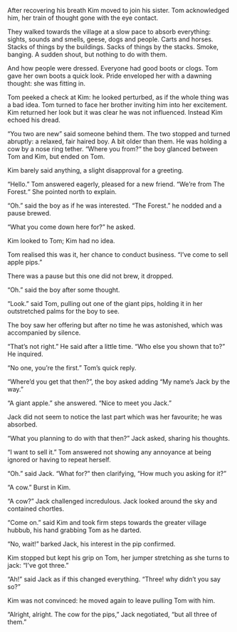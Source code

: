 After recovering his breath Kim moved to join his sister. Tom acknowledged him, her train of thought gone with the eye contact.

They walked towards the village at a slow pace to absorb everything: sights, sounds and smells, geese, dogs and people. Carts and horses. Stacks of things by the buildings. Sacks of things by the stacks. Smoke, banging. A sudden shout, but nothing to do with them.

And how people were dressed. Everyone had good boots or clogs. Tom gave her own boots a quick look. Pride enveloped her with a dawning thought: she was fitting in.

Tom peeked a check at Kim: he looked perturbed, as if the whole thing was a bad idea. Tom turned to face her brother inviting him into her excitement. Kim returned her look but it was clear he was not influenced. Instead Kim echoed his dread.

“You two are new” said someone behind them. The two stopped and turned abruptly: a relaxed, fair haired boy. A bit older than them. He was holding a cow by a nose ring tether. “Where you from?“ the boy glanced between Tom and Kim, but ended on Tom.

Kim barely said anything, a slight disapproval for a greeting.

“Hello.” Tom answered eagerly, pleased for a new friend. “We’re from The Forest.“ She pointed north to explain.

“Oh.” said the boy as if he was interested. “The Forest.” he nodded and a pause brewed. 

“What you come down here for?” he asked.

Kim looked to Tom; Kim had no idea.

Tom realised this was it, her chance to conduct business. “I’ve come to sell apple pips.”

There was a pause but this one did not brew, it dropped.

“Oh.” said the boy after some thought.

“Look.” said Tom, pulling out one of the giant pips, holding it in her outstretched palms for the boy to see.

The boy saw her offering but after no time he was astonished, which was accompanied by silence.

“That’s not right.” He said after a little time. “Who else you shown that to?” He inquired.

“No one, you’re the first.” Tom’s quick reply.

“Where’d you get that then?”, the boy asked adding “My name’s Jack by the way.”

“A giant apple.” she answered. “Nice to meet you Jack.”

Jack did not seem to notice the last part which was her favourite; he was absorbed.

“What you planning to do with that then?” Jack asked, sharing his thoughts.

“I want to sell it.” Tom answered not showing any annoyance at being ignored or having to repeat herself.

“Oh.” said Jack. “What for?” then clarifying, “How much you asking for it?”

“A cow.” Burst in Kim.

“A cow?” Jack challenged incredulous. Jack looked around the sky and contained chortles.

“Come on.” said Kim and took firm steps towards the greater village hubbub, his hand grabbing Tom as he darted.

“No, wait!” barked Jack, his interest in the pip confirmed.

Kim stopped but kept his grip on Tom, her jumper stretching as she turns to jack: “I’ve got three.”

“Ah!” said Jack as if this changed everything. “Three! why didn’t you say so?” 

Kim was not convinced: he moved again to leave pulling Tom with him.

“Alright, alright. The cow for the pips,” Jack negotiated, “but all three of them.”